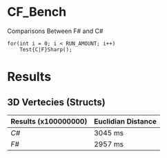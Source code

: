 # CF_Bench
Comparisons Between F# and C#


    for(int i = 0; i < RUN_AMOUNT; i++)
        Test{C|F}Sharp();

# Results


## 3D Vertecies (Structs)

            
Results (x100000000) | Euclidian Distance 
--- | --- 
*C#* | 3045 ms
*F#* | 2957 ms
